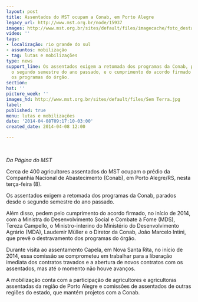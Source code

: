 ```yaml
---
layout: post
title: Assentados do MST ocupam a Conab, em Porto Alegre
legacy_url: http://www.mst.org.br/node/15937
images: http://www.mst.org.br/sites/default/files/imagecache/foto_destaque/Sem Terra.jpg
video: ''
tags:
- localização: rio grande do sul
- assuntos: mobilização
- tag: lutas e mobilizações
type: news
support_line: Os assentados exigem a retomada dos programas da Conab, parados desde
  o segundo semestre do ano passado, e o cumprimento do acordo firmado para destravar
  os programas do órgão.
section: 
hat: ''
picture_week: ''
images_hd: http://www.mst.org.br/sites/default/files/Sem Terra.jpg
label: 
published: true
menu: lutas e mobilizações
date: '2014-04-08T09:17:10-03:00'
created_date: 2014-04-08 12:00

---
```

<p class="MsoNormal">&nbsp;</p><p class="MsoNormal"><em>Da Página do MST<br></em></p><p class="MsoNormal">Cerca de 400 agricultores assentados do MST ocupam o prédio da Companhia Nacional de Abastecimento (Conab), em Porto Alegre/RS, nesta terça-feira (8).</p><p class="MsoNormal">Os assentados exigem a retomada dos programas da Conab, parados desde o segundo semestre do ano passado.</p><p class="MsoNormal">Além disso, pedem pelo cumprimento do acordo firmado, no início de 2014, com a Ministra do Desenvolvimento Social e Combate à Fome (MDS), Tereza Campello, o Ministro-interino do Ministério do Desenvolvimento Agrário (MDA), Laudemir Müller e o Diretor da Conab, João Marcelo Intini, que prevê o destravamento dos programas do órgão.</p><p class="MsoNormal">Durante visita ao assentamento Capela, em Nova Santa Rita, no início de 2014, essa comissão se comprometeu em trabalhar para a liberação imediata dos contratos travados e a abertura de novos contratos com os assentados, mas até o momento não houve avanços.</p><p class="MsoNormal">A mobilização conta com a participação de agricultores e agricultoras assentadas da região de Porto Alegre e comissões de assentados de outras regiões do estado, que mantém projetos com a Conab.</p><p class="MsoNormal">&nbsp;</p><p class="MsoNormal">&nbsp;</p>
